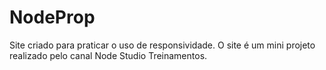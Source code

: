 # NodeProp
Site criado para praticar o uso de responsividade. 
O site é um mini projeto realizado pelo canal Node Studio Treinamentos.
